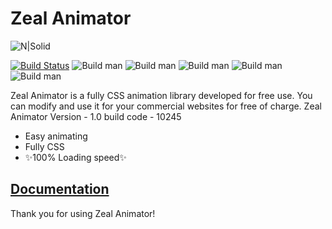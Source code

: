 # Zeal Animator

![N|Solid](https://thirashapraween.github.io/Zeal-Animator/zealnewtrans.png)

[![Build Status](https://travis-ci.org/joemccann/dillinger.svg?branch=master)](https://travis-ci.org/joemccann/dillinger) ![Build man](https://img.shields.io/badge/Size-20%20KB-blue) ![Build man](https://img.shields.io/amo/stars/dustman) ![Build man](https://img.shields.io/github/last-commit/ThirashaPraween/Zeal-Animator) ![Build man](https://img.shields.io/badge/Version-1.0-orange) ![Build man](https://img.shields.io/badge/Developer-ThirashaPW-blueviolet)

Zeal Animator is a fully CSS animation library developed for free use. You can modify and use it for your commercial websites for free of charge.
Zeal Animator Version - 1.0 build code - 10245

- Easy animating
- Fully CSS
- ✨100% Loading speed✨

## [Documentation](https://thirashapraween.github.io/Zeal-Animator/)

Thank you for using Zeal Animator!